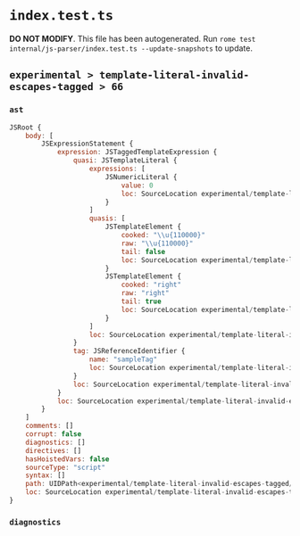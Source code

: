 # `index.test.ts`

**DO NOT MODIFY**. This file has been autogenerated. Run `rome test internal/js-parser/index.test.ts --update-snapshots` to update.

## `experimental > template-literal-invalid-escapes-tagged > 66`

### `ast`

```javascript
JSRoot {
	body: [
		JSExpressionStatement {
			expression: JSTaggedTemplateExpression {
				quasi: JSTemplateLiteral {
					expressions: [
						JSNumericLiteral {
							value: 0
							loc: SourceLocation experimental/template-literal-invalid-escapes-tagged/66/input.js 1:22-1:23
						}
					]
					quasis: [
						JSTemplateElement {
							cooked: "\\u{110000}"
							raw: "\\u{110000}"
							tail: false
							loc: SourceLocation experimental/template-literal-invalid-escapes-tagged/66/input.js 1:10-1:20
						}
						JSTemplateElement {
							cooked: "right"
							raw: "right"
							tail: true
							loc: SourceLocation experimental/template-literal-invalid-escapes-tagged/66/input.js 1:24-1:29
						}
					]
					loc: SourceLocation experimental/template-literal-invalid-escapes-tagged/66/input.js 1:9-1:30
				}
				tag: JSReferenceIdentifier {
					name: "sampleTag"
					loc: SourceLocation experimental/template-literal-invalid-escapes-tagged/66/input.js 1:0-1:9 (sampleTag)
				}
				loc: SourceLocation experimental/template-literal-invalid-escapes-tagged/66/input.js 1:0-1:30
			}
			loc: SourceLocation experimental/template-literal-invalid-escapes-tagged/66/input.js 1:0-1:30
		}
	]
	comments: []
	corrupt: false
	diagnostics: []
	directives: []
	hasHoistedVars: false
	sourceType: "script"
	syntax: []
	path: UIDPath<experimental/template-literal-invalid-escapes-tagged/66/input.js>
	loc: SourceLocation experimental/template-literal-invalid-escapes-tagged/66/input.js 1:0-1:30
}
```

### `diagnostics`

```

```
